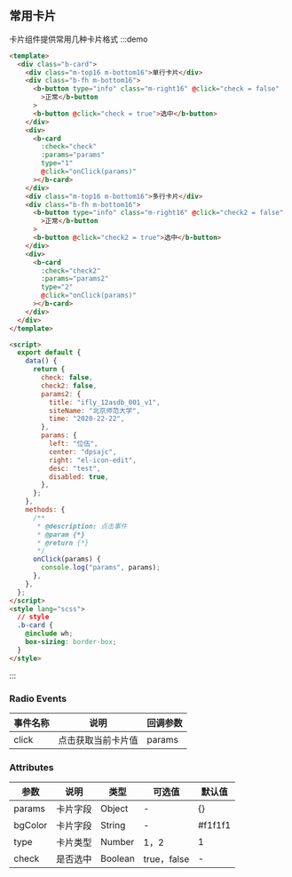 <!--
 * @Description: 卡片
 * @Version: 2.0
 * @Autor: wuwei3
 * @Date: 2020-05-08 20:31:15
 * @LastEditors: Please set LastEditors
 * @LastEditTime: 2021-04-13 17:06:48
 -->

## 常用卡片

卡片组件提供常用几种卡片格式
:::demo

```html
<template>
  <div class="b-card">
    <div class="m-top16 m-bottom16">单行卡片</div>
    <div class="b-fh m-bottom16">
      <b-button type="info" class="m-right16" @click="check = false"
        >正常</b-button
      >
      <b-button @click="check = true">选中</b-button>
    </div>
    <div>
      <b-card
        :check="check"
        :params="params"
        type="1"
        @click="onClick(params)"
      ></b-card>
    </div>
    <div class="m-top16 m-bottom16">多行卡片</div>
    <div class="b-fh m-bottom16">
      <b-button type="info" class="m-right16" @click="check2 = false"
        >正常</b-button
      >
      <b-button @click="check2 = true">选中</b-button>
    </div>
    <div>
      <b-card
        :check="check2"
        :params="params2"
        type="2"
        @click="onClick(params)"
      ></b-card>
    </div>
  </div>
</template>

<script>
  export default {
    data() {
      return {
        check: false,
        check2: false,
        params2: {
          title: "ifly_12asdb_001_v1",
          siteName: "北京师范大学",
          time: "2020-22-22",
        },
        params: {
          left: "位伍",
          center: "dpsajc",
          right: "el-icon-edit",
          desc: "test",
          disabled: true,
        },
      };
    },
    methods: {
      /**
       * @description: 点击事件
       * @param {*}
       * @return {*}
       */
      onClick(params) {
        console.log("params", params);
      },
    },
  };
</script>
<style lang="scss">
  // style
  .b-card {
    @include wh;
    box-sizing: border-box;
  }
</style>
```

:::

### Radio Events

| 事件名称 | 说明               | 回调参数 |
| -------- | ------------------ | -------- |
| click    | 点击获取当前卡片值 | params   |

### Attributes

| 参数    | 说明     | 类型    | 可选值      | 默认值  |
| ------- | -------- | ------- | ----------- | ------- |
| params  | 卡片字段 | Object  | -           | {}      |
| bgColor | 卡片字段 | String  | -           | #f1f1f1 |
| type    | 卡片类型 | Number  | 1，2        | 1       |
| check   | 是否选中 | Boolean | true，false | -       |
